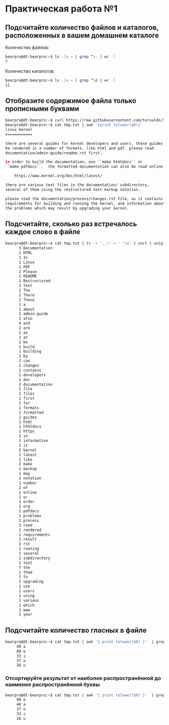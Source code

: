 # Практическая работа №1

## Подсчитайте количество файлов и каталогов, расположенных в вашем домашнем каталоге

Количество файлов:

```bash
bearpro@dt-bearpro:~$ ls -la ~ | grep ^\- | wc -l
7
```

Количество каталогов:

```bash
bearpro@dt-bearpro:~$ ls -la ~ | grep ^\d | wc -l
11
```

## Отобразите содержимое файла только прописными буквами

```bash
bearpro@dt-bearpro:~$ curl https://raw.githubusercontent.com/torvalds/linux/master/README >> tmp.txt
bearpro@dt-bearpro:~$ cat tmp.txt | awk '{print tolower($0)}'
linux kernel
============

there are several guides for kernel developers and users. these guides can
be rendered in a number of formats, like html and pdf. please read
documentation/admin-guide/readme.rst first.

in order to build the documentation, use ``make htmldocs`` or
``make pdfdocs``.  the formatted documentation can also be read online at:

    https://www.kernel.org/doc/html/latest/

there are various text files in the documentation/ subdirectory,
several of them using the restructured text markup notation.

please read the documentation/process/changes.rst file, as it contains the
requirements for building and running the kernel, and information about
the problems which may result by upgrading your kernel.
```

## Подсчитайте, сколько раз встречалось каждое слово в файле

```bash
bearpro@dt-bearpro:~$ cat tmp.txt | tr -s ',./:`= ' '\n' | sort | uniq -c
      3 Documentation
      1 HTML
      1 In
      1 Linux
      1 PDF
      2 Please
      1 README
      1 Restructured
      1 Text
      1 The
      2 There
      1 These
      1 a
      1 about
      1 admin-guide
      1 also
      4 and
      2 are
      1 as
      1 at
      2 be
      1 build
      1 building
      1 by
      2 can
      1 changes
      1 contains
      1 developers
      1 doc
      2 documentation
      1 file
      1 files
      1 first
      2 for
      1 formats
      1 formatted
      2 guides
      1 html
      1 htmldocs
      1 https
      2 in
      1 information
      1 it
      5 kernel
      1 latest
      1 like
      2 make
      1 markup
      1 may
      1 notation
      1 number
      2 of
      1 online
      1 or
      1 order
      1 org
      1 pdfdocs
      1 problems
      1 process
      3 read
      1 rendered
      1 requirements
      1 result
      2 rst
      1 running
      2 several
      1 subdirectory
      1 text
      7 the
      1 them
      1 to
      1 upgrading
      1 use
      1 users
      1 using
      1 various
      1 which
      1 www
      1 your
```

## Подсчитайте количество гласных в файле

```bash
bearpro@dt-bearpro:~$ cat tmp.txt | awk '{ print tolower($0) }'  | grep -io '[aeiou]' | sort | uniq -c
     40 a
     80 e
     33 i
     37 o
     26 u
```

### Отсортируйте результат от наиболее распространённой до наименее распространённой буквы

```bash
bearpro@dt-bearpro:~$ cat tmp.txt | awk '{ print tolower($0) }'  | grep -io '[aeiou]' | sort | uniq -c | sort -r
     80 e
     40 a
     37 o
     33 i
     26 u
```

